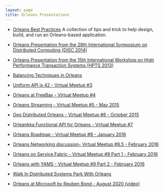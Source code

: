 ```yaml
---
layout: page
title: Orleans Presentations
---
```



* [Orleans Best Practices](http://research.microsoft.com/apps/pubs/default.aspx?id=244727) A collection of tips and trick to help design, build, and run an Orleans-based application.

* [Orleans Presentation from the 28th International Symposium on Distributed Computing (DISC 2014)](http://research.microsoft.com/en-US/people/philbe/disckeyotephilbefinal.pdf)

* [Orleans Presentation from the 15th International Workshop on High Performance Transaction Systems (HPTS 2013)](http://www.hpts.ws/papers/2013/Bykov.pdf)

* [Balancing Techniques in Orleans](http://dotnet.github.io/orleans/Presentations/Balancing%20Techniques%20in%20Orleans.pptx)

* [Uniform API is 42 - Virtual Meetup #3](http://dotnet.github.io/orleans/Presentations/(VM03)%20Uniform%20Api%20is%2042.pptx)

* [Orleans at FreeBay - Virtual Meetup #4](http://dotnet.github.io/orleans/Presentations/VM-4%20-%20Using%20Orleans%20at%20FreeBay.pptx)

* [Orleans Streaming - Virtual Meetup #5 - May 2015](http://dotnet.github.io/orleans/Presentations/Orleans%20Streaming%20-%20Virtual%20meetup%20-%205-22-2015.pptx)

* [Geo Distributed Orleans - Virtual Meetup #6 - October 2015](http://dotnet.github.io/orleans/Presentations/VM-6%20-%20Orleans-Geo-Replication.pptx)

* [Orleankka Functional API for Orleans - Virtual Meetup #7](http://dotnet.github.io/orleans/Presentations/(VM07)%20Orleankka%20Functional%20API%20for%20Orleans.pptx)

* [Orleans Roadmap - Virtual Meetup #8 - January 2016](http://dotnet.github.io/orleans/Presentations/Orleans%20Roadmap%201-21-2016.pptx)

* [Orleans Networking discussion- Virtual Meetup #8.5 - February 2016](http://dotnet.github.io/orleans/Presentations/VM-8.5%20-%20Orleans%20Networking.pptx)

* [Orleans on Service Fabric - Virtual Meetup #9 Part 1 - February 2016](http://dotnet.github.io/orleans/Presentations/VM-9%20-%20Part.1%20Orleans-on-Service-Fabric.pptx)

* [Orleans with YAMS - Virtual Meetup #9 Part 2 - February 2016](http://dotnet.github.io/orleans/Presentations/VM-9%20-%20Part.2%20Orleans-with-YAMS.pptx)

* [Walk In Distributed Systems Park With Orleans](http://dotnet.github.io/orleans/Presentations/(FWDAYSKIEV2016)%20Walk.In.Distributed.Systems.Park.With.Orleans.pptx)

* [Orleans at Microsoft by Reuben Bond - August 2020 (video)](https://www.youtube.com/watch?v=KhgYlvGLv9c)
